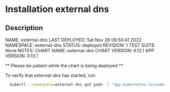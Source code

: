 # Installation external dns

## Description

NAME: external-dns
LAST DEPLOYED: Sat Nov 26 09:50:41 2022
NAMESPACE: external-dns
STATUS: deployed
REVISION: 1
TEST SUITE: None
NOTES:
CHART NAME: external-dns
CHART VERSION: 6.12.1
APP VERSION: 0.13.1

** Please be patient while the chart is being deployed **

To verify that external-dns has started, run:

```bash
  kubectl --namespace=external-dns get pods -l "app.kubernetes.io/name=external-dns,app.kubernetes.io/instance=external-dns"

```
